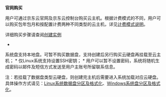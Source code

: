 **官网购买**

用户可通过京东云官网及京东云控制台购买云主机。根据计费模式的不同，用户可以购买包年包月和按配置计费两种不同类型的云主机，详见[](http://cf.jd.com/pages/viewpage.action?pageId=77467267)[计费模式说明](http://www.jdcloud.com/help/detail/290/isCateLog/1)。

详细购买步骤请查阅[创建实例](https://www.jdcloud.com/help/detail/303/isCateLog/1)

* 
系统盘支持本地盘。可暂不购买数据盘，支持创建后另行购买云硬盘再挂载至云主机；
* 
仅Linux系统支持设置SSH密钥；
* 
用户可以暂不设置密码，系统将随机生成密码以邮件及短信方式发送至用户主账号所留联系信息。

注：若挂载了数据盘类型云硬盘，则创建完主机后需要进入系统加载对应云硬盘。具体操作方式请见：[Linux系统数据盘分区及格式化](http://www.jdcloud.com/help/detail/887/isCateLog/1)、[Windows系统盘分区及格式化](http://www.jdcloud.com/help/detail/365/isCateLog/1)。